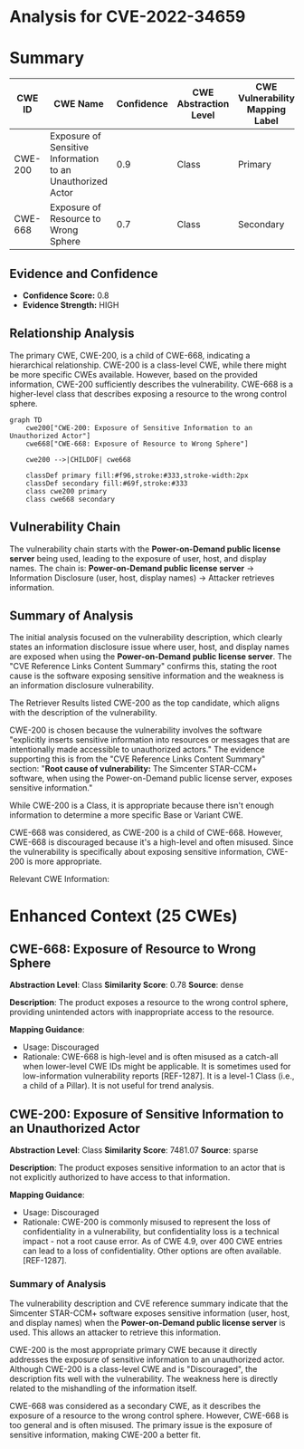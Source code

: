 # Analysis for CVE-2022-34659

# Summary
| CWE ID | CWE Name | Confidence | CWE Abstraction Level | CWE Vulnerability Mapping Label | CWE-Vulnerability Mapping Notes |
|---|---|---|---|---|---|
| CWE-200 | Exposure of Sensitive Information to an Unauthorized Actor | 0.9 | Class | Primary | Allowed-with-Review |
| CWE-668 | Exposure of Resource to Wrong Sphere | 0.7 | Class | Secondary | Discouraged |

## Evidence and Confidence

*   **Confidence Score:** 0.8
*   **Evidence Strength:** HIGH

## Relationship Analysis
The primary CWE, CWE-200, is a child of CWE-668, indicating a hierarchical relationship. CWE-200 is a class-level CWE, while there might be more specific CWEs available. However, based on the provided information, CWE-200 sufficiently describes the vulnerability. CWE-668 is a higher-level class that describes exposing a resource to the wrong control sphere.

```mermaid
graph TD
    cwe200["CWE-200: Exposure of Sensitive Information to an Unauthorized Actor"]
    cwe668["CWE-668: Exposure of Resource to Wrong Sphere"]

    cwe200 -->|CHILDOF| cwe668

    classDef primary fill:#f96,stroke:#333,stroke-width:2px
    classDef secondary fill:#69f,stroke:#333
    class cwe200 primary
    class cwe668 secondary
```

## Vulnerability Chain
The vulnerability chain starts with the **Power-on-Demand public license server** being used, leading to the exposure of user, host, and display names. The chain is: **Power-on-Demand public license server** -> Information Disclosure (user, host, display names) -> Attacker retrieves information.

## Summary of Analysis
The initial analysis focused on the vulnerability description, which clearly states an information disclosure issue where user, host, and display names are exposed when using the **Power-on-Demand public license server**. The "CVE Reference Links Content Summary" confirms this, stating the root cause is the software exposing sensitive information and the weakness is an information disclosure vulnerability.

The Retriever Results listed CWE-200 as the top candidate, which aligns with the description of the vulnerability.

CWE-200 is chosen because the vulnerability involves the software "explicitly inserts sensitive information into resources or messages that are intentionally made accessible to unauthorized actors." The evidence supporting this is from the "CVE Reference Links Content Summary" section: "**Root cause of vulnerability:** The Simcenter STAR-CCM+ software, when using the Power-on-Demand public license server, exposes sensitive information."

While CWE-200 is a Class, it is appropriate because there isn't enough information to determine a more specific Base or Variant CWE.

CWE-668 was considered, as CWE-200 is a child of CWE-668. However, CWE-668 is discouraged because it's a high-level and often misused. Since the vulnerability is specifically about exposing sensitive information, CWE-200 is more appropriate.

Relevant CWE Information:

# Enhanced Context (25 CWEs)

## CWE-668: Exposure of Resource to Wrong Sphere
**Abstraction Level**: Class
**Similarity Score**: 0.78
**Source**: dense

**Description**:
The product exposes a resource to the wrong control sphere, providing unintended actors with inappropriate access to the resource.

**Mapping Guidance**:
- Usage: Discouraged
- Rationale: CWE-668 is high-level and is often misused as a catch-all when lower-level CWE IDs might be applicable. It is sometimes used for low-information vulnerability reports [REF-1287]. It is a level-1 Class (i.e., a child of a Pillar). It is not useful for trend analysis.

## CWE-200: Exposure of Sensitive Information to an Unauthorized Actor
**Abstraction Level**: Class
**Similarity Score**: 7481.07
**Source**: sparse

**Description**:
The product exposes sensitive information to an actor that is not explicitly authorized to have access to that information.

**Mapping Guidance**:
- Usage: Discouraged
- Rationale: CWE-200 is commonly misused to represent the loss of confidentiality in a vulnerability, but confidentiality loss is a technical impact - not a root cause error. As of CWE 4.9, over 400 CWE entries can lead to a loss of confidentiality. Other options are often available. [REF-1287].

### Summary of Analysis
The vulnerability description and CVE reference summary indicate that the Simcenter STAR-CCM+ software exposes sensitive information (user, host, and display names) when the **Power-on-Demand public license server** is used. This allows an attacker to retrieve this information.

CWE-200 is the most appropriate primary CWE because it directly addresses the exposure of sensitive information to an unauthorized actor. Although CWE-200 is a class-level CWE and is "Discouraged", the description fits well with the vulnerability. The weakness here is directly related to the mishandling of the information itself.

CWE-668 was considered as a secondary CWE, as it describes the exposure of a resource to the wrong control sphere. However, CWE-668 is too general and is often misused. The primary issue is the exposure of sensitive information, making CWE-200 a better fit.